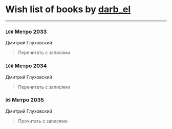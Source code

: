 # Wish list of books by [darb_el](http://vk.com/id184135339)
---

### `100` Метро 2033
Дмитрий Глуховский
> Перечитать с записями

### `100` Метро 2034
Дмитрий Глуховский
> Перечитать с записями

### `99` Метро 2035
Дмитрий Глуховский
> Прочитать с записями

